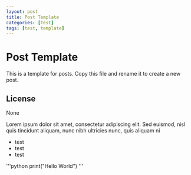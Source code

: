```yaml
---
layout: post
title: Post Template
categories: [Test]
tags: [test, template]
---
```

# Post Template
This is a template for posts. Copy this file and rename it to create a new post.


## License
None

Lorem ipsum dolor sit amet, consectetur adipiscing elit. Sed euismod, nisl quis tincidunt aliquam, nunc nibh ultricies nunc, quis aliquam ni


* test
* test
* test


'''python
print("Hello World")
'''
